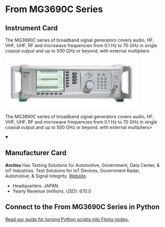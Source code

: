 
# From MG3690C Series

## Instrument Card

<div className="flex">

<div>

The MG3690C series of broadband signal generators covers audio, HF, VHF, UHF, RF and microwave frequencies from 0.1 Hz to 70 GHz in single coaxial output and up to 500 GHz or beyond, with external multipliers

</div>

![](./From-MG3690C-Series.jpg)

</div>

The MG3690C series of broadband signal generators covers audio, HF, VHF, UHF, RF and microwave frequencies from 0.1 Hz to 70 GHz in single coaxial output and up to 500 GHz or beyond, with external multipliers>

<details open>
<summary><h2>Manufacturer Card</h2></summary>

**Anritsu** Has Testing Solutions for Automotive, Government, Data Center, & IoT Industries. Test Solutions for IoT Devices, Government Radar, Automotive, & Signal Integrity. <a href="https://www.anritsu.com/en-us/">Website</a>.

<ul>
  <li>Headquarters: JAPAN</li>
  <li>Yearly Revenue (millions, USD): 670.0</li>
</ul>
</details>

## Connect to the From MG3690C Series in Python

[Read our guide for turning Python scripts into Flojoy nodes.](https://docs.flojoy.ai/custom-nodes/creating-custom-node/)


